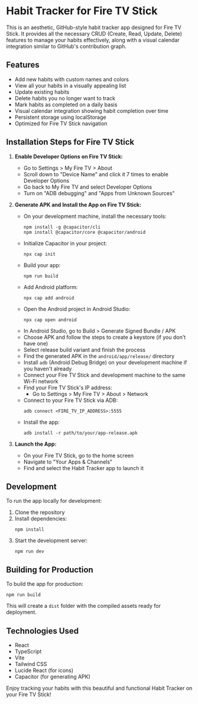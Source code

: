 # Habit Tracker for Fire TV Stick

This is an aesthetic, GitHub-style habit tracker app designed for Fire TV Stick. It provides all the necessary CRUD (Create, Read, Update, Delete) features to manage your habits effectively, along with a visual calendar integration similar to GitHub's contribution graph.

## Features

- Add new habits with custom names and colors
- View all your habits in a visually appealing list
- Update existing habits
- Delete habits you no longer want to track
- Mark habits as completed on a daily basis
- Visual calendar integration showing habit completion over time
- Persistent storage using localStorage
- Optimized for Fire TV Stick navigation

## Installation Steps for Fire TV Stick

1. **Enable Developer Options on Fire TV Stick:**
   - Go to Settings > My Fire TV > About
   - Scroll down to "Device Name" and click it 7 times to enable Developer Options
   - Go back to My Fire TV and select Developer Options
   - Turn on "ADB debugging" and "Apps from Unknown Sources"

2. **Generate APK and Install the App on Fire TV Stick:**
   - On your development machine, install the necessary tools:
     ```
     npm install -g @capacitor/cli
     npm install @capacitor/core @capacitor/android
     ```
   - Initialize Capacitor in your project:
     ```
     npx cap init
     ```
   - Build your app:
     ```
     npm run build
     ```
   - Add Android platform:
     ```
     npx cap add android
     ```
   - Open the Android project in Android Studio:
     ```
     npx cap open android
     ```
   - In Android Studio, go to Build > Generate Signed Bundle / APK
   - Choose APK and follow the steps to create a keystore (if you don't have one)
   - Select release build variant and finish the process
   - Find the generated APK in the `android/app/release/` directory
   - Install `adb` (Android Debug Bridge) on your development machine if you haven't already
   - Connect your Fire TV Stick and development machine to the same Wi-Fi network
   - Find your Fire TV Stick's IP address:
     - Go to Settings > My Fire TV > About > Network
   - Connect to your Fire TV Stick via ADB:
     ```
     adb connect <FIRE_TV_IP_ADDRESS>:5555
     ```
   - Install the app:
     ```
     adb install -r path/to/your/app-release.apk
     ```

3. **Launch the App:**
   - On your Fire TV Stick, go to the home screen
   - Navigate to "Your Apps & Channels"
   - Find and select the Habit Tracker app to launch it

## Development

To run the app locally for development:

1. Clone the repository
2. Install dependencies:
   ```
   npm install
   ```
3. Start the development server:
   ```
   npm run dev
   ```

## Building for Production

To build the app for production:

```
npm run build
```

This will create a `dist` folder with the compiled assets ready for deployment.

## Technologies Used

- React
- TypeScript
- Vite
- Tailwind CSS
- Lucide React (for icons)
- Capacitor (for generating APK)

Enjoy tracking your habits with this beautiful and functional Habit Tracker on your Fire TV Stick!